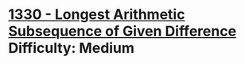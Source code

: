 # [1330 - Longest Arithmetic Subsequence of Given Difference](https://leetcode.com/problems/longest-arithmetic-subsequence-of-given-difference/) </br> Difficulty: Medium